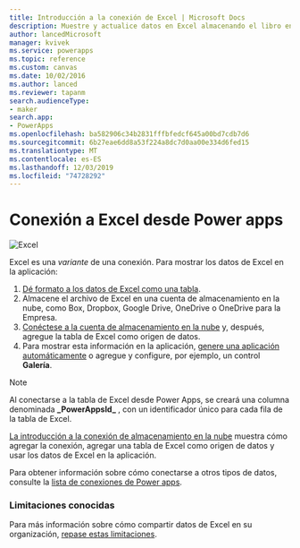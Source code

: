 ```yaml
---
title: Introducción a la conexión de Excel | Microsoft Docs
description: Muestre y actualice datos en Excel almacenando el libro en una cuenta de almacenamiento en la nube y, después, conectándose a los datos desde la aplicación.
author: lancedMicrosoft
manager: kvivek
ms.service: powerapps
ms.topic: reference
ms.custom: canvas
ms.date: 10/02/2016
ms.author: lanced
ms.reviewer: tapanm
search.audienceType:
- maker
search.app:
- PowerApps
ms.openlocfilehash: ba582906c34b2831fffbfedcf645a00bd7cdb7d6
ms.sourcegitcommit: 6b27eae6dd8a53f224a8dc7d0aa00e334d6fed15
ms.translationtype: MT
ms.contentlocale: es-ES
ms.lasthandoff: 12/03/2019
ms.locfileid: "74728292"
---
```

# <a name="connect-to-excel-from-power-apps"></a>Conexión a Excel desde Power apps
![Excel](./media/connection-excel/excelicon.png)

Excel es una *variante* de una conexión. Para mostrar los datos de Excel en la aplicación:

1. [Dé formato a los datos de Excel como una tabla](https://support.office.com/article/Create-an-Excel-table-in-a-worksheet-E81AA349-B006-4F8A-9806-5AF9DF0AC664).
2. Almacene el archivo de Excel en una cuenta de almacenamiento en la nube, como Box, Dropbox, Google Drive, OneDrive o OneDrive para la Empresa.
3. [Conéctese a la cuenta de almacenamiento en la nube](../add-manage-connections.md) y, después, agregue la tabla de Excel como origen de datos.
4. Para mostrar esta información en la aplicación, [genere una aplicación automáticamente](../get-started-create-from-data.md) o agregue y configure, por ejemplo, un control **Galería**.

> [!NOTE]
> Al conectarse a la tabla de Excel desde Power Apps, se creará una columna denominada **\_PowerAppsId_** , con un identificador único para cada fila de la tabla de Excel.

[La introducción a la conexión de almacenamiento en la nube](cloud-storage-blob-connections.md) muestra cómo agregar la conexión, agregar una tabla de Excel como origen de datos y usar los datos de Excel en la aplicación.

Para obtener información sobre cómo conectarse a otros tipos de datos, consulte la [lista de conexiones de Power apps](../connections-list.md).

### <a name="known-limitations"></a>Limitaciones conocidas
Para más información sobre cómo compartir datos de Excel en su organización, [repase estas limitaciones](cloud-storage-blob-connections.md#sharing-excel-tables).


